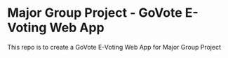 # Major Group Project - GoVote E-Voting Web App
 This repo is to create a GoVote E-Voting Web App for Major Group Project
